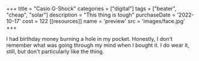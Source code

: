 +++
title = "Casio G-Shock"
categories = ["digital"]
tags = ["beater", "cheap", "solar"]
description = "This thing is tough"
purchaseDate = '2022-10-17'
cost = 122
[[resources]]
name = 'preview'
src = 'images/face.jpg'
+++

I had birthday money burning a hole in my pocket. Honestly, I don't remember what was going through my mind when I bought it. I do wear it, still, but don't particularly like the thing.

